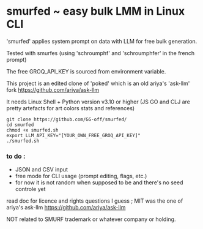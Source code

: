 # smurfed ~ easy bulk LMM in Linux CLI

'smurfed' applies system prompt on data with LLM for free bulk generation.

Tested with smurfes (using 'schroumphf' and 'schroumphfer' in the french prompt)

The free GROQ_API_KEY is sourced from environment variable.

This project is an edited clone of 'poked' which is an old ariya's 'ask-llm' fork https://github.com/ariya/ask-llm

It needs Linux Shell + Python version v3.10 or higher (JS GO and CLJ are pretty artefacts for art colors stats and references)

```
git clone https://github.com/GG-off/smurfed/
cd smurfed
chmod +x smurfed.sh
export LLM_API_KEY="[YOUR_OWN_FREE_GROQ_API_KEY]"
./smurfed.sh
```

### to do :
- JSON and CSV input
- free mode for CLI usage (prompt editing, flags, etc.)
- for now it is not random when supposed to be and there's no seed controle yet

read doc for licence and rights questions I guess ; MIT was the one of ariya's ask-llm https://github.com/ariya/ask-llm

NOT related to SMURF trademark or whatever company or holding.
